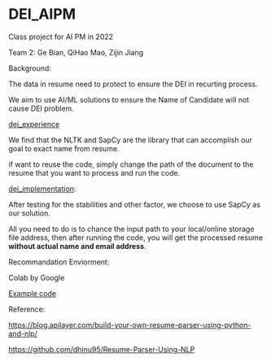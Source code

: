 # DEI_AIPM
Class project for AI PM in 2022

Team 2: Ge Bian, QiHao Mao, Zijin Jiang

Background:

The data in resume need to protect to ensure the DEI in recurting process.

We aim to use AI/ML solutions to ensure the Name of Candidate will not cause DEI problem.

[dei_experience](https://colab.research.google.com/drive/12o2kSYRg2owPvsOpKtcvzQ11Mjwfg9as?usp=sharing)

We find that the NLTK and SapCy are the library that can accomplish our goal to exact name from resume.

if want to reuse the code, simply change the path of the document to the resume that you want to process and run the code.

[dei_implementation](https://colab.research.google.com/drive/11tZVlT4Qryq1xFoWgCdR6XaLMSRiCua-?usp=sharing):

After testing for the stabilities and other factor, we choose to use SapCy as our solution.

All you need to do is to chance the input path to your local/online storage file address, then after running the code, you will get the processed resume **without actual name and email address**. 

Recommandation Enviorment:

Colab by Google

[Example code](https://colab.research.google.com/drive/11tZVlT4Qryq1xFoWgCdR6XaLMSRiCua-?usp=sharing)

Reference:

https://blog.apilayer.com/build-your-own-resume-parser-using-python-and-nlp/

https://github.com/dhinu95/Resume-Parser-Using-NLP
